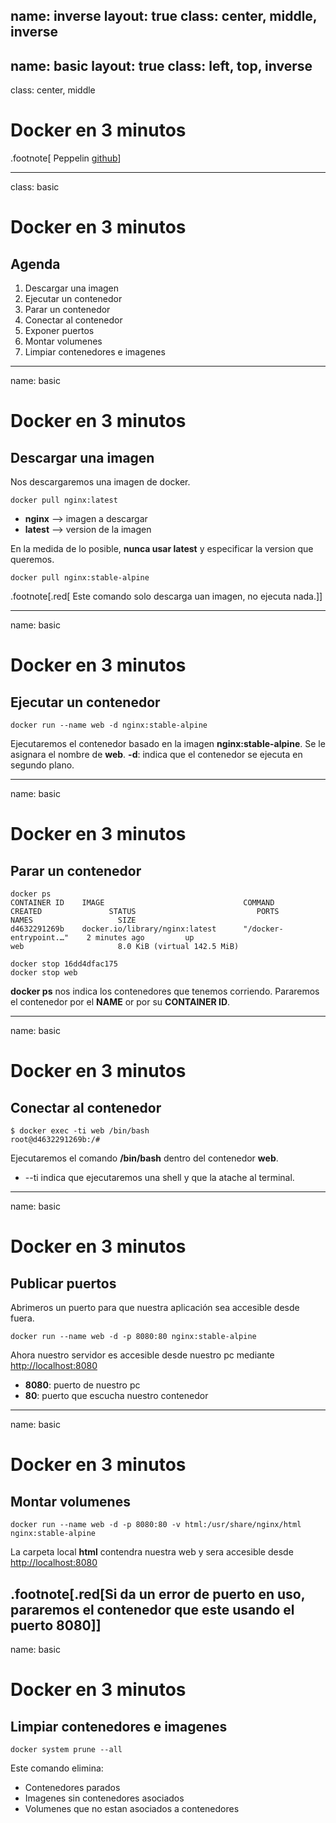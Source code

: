 name: inverse
layout: true
class: center, middle, inverse
---
name: basic
layout: true
class: left, top, inverse
---
class: center, middle

# Docker en 3 minutos

.footnote[ Peppelin [github](https://github.com/peppelin/tutorial-docker)]

---
class: basic

# Docker en 3 minutos

## Agenda
1. Descargar una imagen
2. Ejecutar un contenedor
3. Parar un contenedor
4. Conectar al contenedor
5. Exponer puertos
6. Montar volumenes
7. Limpiar contenedores e imagenes
---
name: basic
# Docker en 3 minutos

## Descargar una imagen
Nos descargaremos una imagen de docker.
```terminal
docker pull nginx:latest
```
* **nginx** --> imagen a descargar
* **latest** --> version de la imagen

En la medida de lo posible, **nunca usar latest** y especificar la version que queremos.
```terminal
docker pull nginx:stable-alpine
```

.footnote[.red[ Este comando solo descarga uan imagen, no ejecuta nada.]]


---
name: basic
# Docker en 3 minutos

## Ejecutar un contenedor
```terminal
docker run --name web -d nginx:stable-alpine 
```
Ejecutaremos el contenedor basado en la imagen **nginx:stable-alpine**.
Se le asignara el nombre de **web**.
**-d**: indica que el contenedor se ejecuta en segundo plano.

---
name: basic
# Docker en 3 minutos

## Parar un contenedor
```terminal
docker ps
CONTAINER ID    IMAGE                               COMMAND                   CREATED               STATUS                           PORTS                     NAMES                   SIZE
d4632291269b    docker.io/library/nginx:latest      "/docker-entrypoint.…"    2 minutes ago         up                                                         web                     8.0 KiB (virtual 142.5 MiB)
```
```terminal
docker stop 16dd4dfac175
docker stop web
```
**docker ps** nos indica los contenedores que tenemos corriendo.
Pararemos el contenedor por el **NAME** or por su **CONTAINER ID**.

---

name: basic
# Docker en 3 minutos

## Conectar al contenedor
```terminal
$ docker exec -ti web /bin/bash
root@d4632291269b:/#
```
Ejecutaremos el comando **/bin/bash** dentro del contenedor **web**.
* --ti indica que ejecutaremos una shell y que la atache al terminal.

---
name: basic
# Docker en 3 minutos

## Publicar puertos
Abrimeros un puerto para que nuestra aplicación sea accesible desde fuera.
```terminal
docker run --name web -d -p 8080:80 nginx:stable-alpine 
```
Ahora nuestro servidor es accesible desde nuestro pc mediante [http://localhost:8080](http://localhost:8080)

* **8080**: puerto de nuestro pc
* **80**: puerto que escucha nuestro contenedor

---
name: basic
# Docker en 3 minutos

## Montar volumenes
```terminal
docker run --name web -d -p 8080:80 -v html:/usr/share/nginx/html nginx:stable-alpine 
```
La carpeta local **html** contendra nuestra web y sera accesible desde [http://localhost:8080](http://localhost:8080)

.footnote[.red[Si da un error de puerto en uso, pararemos el contenedor que este usando el puerto 8080]]
---
name: basic
# Docker en 3 minutos

## Limpiar contenedores e imagenes

```terminal
docker system prune --all
```

Este comando elimina:
* Contenedores parados
* Imagenes sin contenedores asociados
* Volumenes que no estan asociados a contenedores
